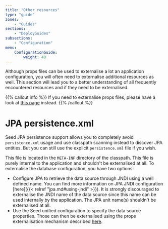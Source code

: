 ```yaml
---
title: "Other resources"
type: "guide"
zones:
    - "Guides"
sections:
    - "DeployGuides"
subsections:
    - "Configuration"
menu:
    ConfigurationGuide:
        weight: 40
---
```


Although props files can be used to externalise a lot an application configuration, you will often need to externalise
additional resources as well. This section will lead you to a better understanding of all frequently encountered resources
and if they need to be externalised. 

{{% callout info %}}
If you need to externalise props files, please have a look at [this page](../props) instead.
{{% /callout %}}

# JPA persistence.xml

Seed JPA persistence support allows you to completely avoid `persistence.xml` usage and use classpath scanning instead
to discover JPA entities. But you can still use the explicit `persistence.xml` file if you wish. 

This file is located in the `META-INF` directory of the classpath. This file is purely internal to the application and 
shouldn't be externalised at all. To externalise the database configuration, you have two options:

* Configure JPA to retrieve the data source through JNDI using a well defined name. You can find more information on
JPA JNDI configuration [here]({{< relref "jpa.md#using-jndi" >}}). It is strongly discouraged to externalise the
JNDI name of the data source since this name can be used internally by the application. The JPA unit name(s) shouldn't
be externalised at all.
* Use the Seed unified configuration to specify the data source properties. Those can then be externalised using the
props externalisation mechanism described [here](../props).

